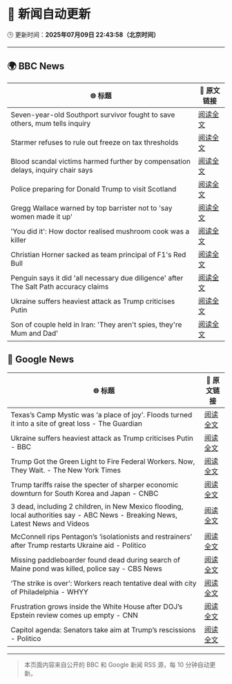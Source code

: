 # 🧠 新闻自动更新

🕒 更新时间：**2025年07月09日 22:43:58（北京时间）**

---

## 🌍 BBC News

| 🌐 标题 | 🔗 原文链接 |
|--------|-------------|
| Seven-year-old Southport survivor fought to save others, mum tells inquiry | [阅读全文](https://www.bbc.com/news/articles/ce83r3jjzjeo) |
| Starmer refuses to rule out freeze on tax thresholds | [阅读全文](https://www.bbc.com/news/articles/cvg1p1pwxn6o) |
| Blood scandal victims harmed further by compensation delays, inquiry chair says | [阅读全文](https://www.bbc.com/news/articles/cd78zgj0wwdo) |
| Police preparing for Donald Trump to visit Scotland | [阅读全文](https://www.bbc.com/news/articles/cm20xvgmd8yo) |
| Gregg Wallace warned by top barrister not to 'say women made it up' | [阅读全文](https://www.bbc.com/news/articles/ckg5knz7ve6o) |
| 'You did it': How doctor realised mushroom cook was a killer | [阅读全文](https://www.bbc.com/news/articles/c74zwevy181o) |
| Christian Horner sacked as team principal of F1's Red Bull | [阅读全文](https://www.bbc.com/sport/formula1/articles/cn5k6y1xyl3o) |
| Penguin says it did 'all necessary due diligence' after The Salt Path accuracy claims | [阅读全文](https://www.bbc.com/news/articles/c89eqpk9pjvo) |
| Ukraine suffers heaviest attack as Trump criticises Putin | [阅读全文](https://www.bbc.com/news/articles/c2k19q4j07zo) |
| Son of couple held in Iran: 'They aren't spies, they're Mum and Dad' | [阅读全文](https://www.bbc.com/news/articles/cp867vdxe70o) |

## 📰 Google News

| 🌐 标题 | 🔗 原文链接 |
|--------|-------------|
| Texas’s Camp Mystic was ‘a place of joy’. Floods turned it into a site of great loss - The Guardian | [阅读全文](https://news.google.com/rss/articles/CBMigwFBVV95cUxPZ3JOVkVLME9xZTZ4VTk3dmdNbjVYTXp3bUxqclVFMEh6dGQwNlBLbnpsX3Q0SHVyY0ZHV0F4U3lueFdwektRRWlEdWdxR2tNZW5rUlJtQWVVZ1VyYW9TLUhYcHFWNVhCWmZFTnNya1djUWY4MHhqNERHTzRCWlh5eFpLaw?oc=5) |
| Ukraine suffers heaviest attack as Trump criticises Putin - BBC | [阅读全文](https://news.google.com/rss/articles/CBMiWkFVX3lxTE5SZUJOTkhiNFVuZ1FXNUExeG02ZTVoT1lUa2FQOFNBTXYwX3hubkUyTVJzanpMZUV0Nm5yWUI5VmtMekNTSGJSV255ZThvaUNGdkFQWlNVX3VJd9IBX0FVX3lxTFBTc0FUM20wQUFpM2dYajJpVnVIenhpaDZTNDBSY0d4WEdqTTE0WWR1N2VWNGF3UFdzNktUMTFHamkySUw2SnZEeFA5MlZRVk5BLV9RSXBucjRUV29BWkQw?oc=5) |
| Trump Got the Green Light to Fire Federal Workers. Now, They Wait. - The New York Times | [阅读全文](https://news.google.com/rss/articles/CBMiiAFBVV95cUxQVHBCcTgtTkkwcVV5dUc3VTdkQU9mSjdGeU5YQkJkWmY1VnFmbGk1enQxTnFUVktIckxnYTZocXI4RmhqNVk0bzRtaXpoVEs2X3lJcld0QzJZWWpqdVpoUUJ2cFQxdzIzTDBHeEZ1dzhTTklFaklIUGdWd29md0VGd2w3S3FneG1K?oc=5) |
| Trump tariffs raise the specter of sharper economic downturn for South Korea and Japan - CNBC | [阅读全文](https://news.google.com/rss/articles/CBMiqwFBVV95cUxPbVZBOE1aS194d1FMMG40R3BsbU5PNG1yOVlocHRXRm9rQTl5U2NmUVFNQ0w4NFlvVURCOEVKSm5SZDJEV1pDUFZvVm9lU3hpVEFZSXBZcm1nMGloRjJ5YVlfdHEyUFhwX2wwTDNCbTNPR3ZEcFdyVVRtcEJiMmJLLWZieDUyZVZaN1JZTzZJVUw1VzJxTjkwY1o5ZjRjRVRZLUtYMlZweDdtS0nSAbABQVVfeXFMTS1LRUVfTWw1eWRhM0ZqMXIxUlR2cW9rdk5mZkZ2c3NLeGt0djB6QS1MQkFqSF95QmVsdDh4R1k2eF92SFRmTnVpRF9HRWhGbENROGRtZEpDTFZvSFhDMkxCcFVmSUtYeFUzemFJZGZoRFFsY1lMU2owUlhPejJIeWpWVzN2em9xZHFqemxwN1JsdTk2Y2xsYjQzOGpldWs0S2lNLTFjamkxODhSNENhT18?oc=5) |
| 3 dead, including 2 children, in New Mexico flooding, local authorities say - ABC News - Breaking News, Latest News and Videos | [阅读全文](https://news.google.com/rss/articles/CBMiiwFBVV95cUxNODVOaU1HWEN6YkkxX3hLSDNlTU9UZktsdUJOWDVyT245a3Y4Q21NUy1USUE5OHNMQjdtX0JvUDBfNE1EU2VfUnhRYlZ2SUtWOVhhcFdJZGhSazl3eU8xa2xSaHBxakxWek1vdVBTTnZwOThvS0trMWZyTkdzdldnUHVQX2ZZOFlGbHZJ0gGQAUFVX3lxTE1zV3B1TDE5RDNZSVMxMEptZTNEVkpyRGE1VmJJbFlKS0tVenVhRVBMRVhwNnJ2WjhEWHJhUWFlQlRST2IzS2Z4dk5XSHM3WVY4QXhmeS1weW1UWVlXcmJVS2ZaWXplWHJvT1hJZ1RmSmxmWlNDazZaamJKb3FnUHZKZUw5TmE4NlhRNWh1NEtyeA?oc=5) |
| McConnell rips Pentagon’s ‘isolationists and restrainers’ after Trump restarts Ukraine aid - Politico | [阅读全文](https://news.google.com/rss/articles/CBMipgFBVV95cUxPZXE0LWJ2ZTJtUHo1ei1sa2g2SHBOY21RWGNiR2dNTElSNUw2NWFkQlp1QmdBQ0NvQ0x1aFM2ckEyZklUVlBURzJES205SVFyU2xQWlphYkVzeHNDWjE0MlpsNDhvbUVmc2tmeWR4SUhIcGhzaDQ1aHdTV1NzNmh2NkQ5RDF5VzJMcU9xbGxYdS12cUJGb3VPYU5CLW9vWmh6U0hrZzJn?oc=5) |
| Missing paddleboarder found dead during search of Maine pond was killed, police say - CBS News | [阅读全文](https://news.google.com/rss/articles/CBMiiAFBVV95cUxOUGV4MU1SQXpVNHlMZmZleTJncTlCUHdiYUhGbnNVazFRenlvbVVta1NWbW54WlBqdFBpbS1DTWgyZmlIeVQ0ai1qeU9qQ08tamRYRFphT3dka09mNTNpcXI1a05YNy1WNm9zeENMb0VNUXF2ZjFBSjJNcnZWcU02bTg3Y3VRTkg20gGOAUFVX3lxTE1XemVUWTFhbWJRaDhscWNsUmJ2LWI0c0NmaU5vQ1NsVkRlVkhKLUZNaFNqenpCYVpyR0NOaUQyeHNrWUUwYnROa3JQeFJLc0lLeDNqU1A5Q1JYbjE1NTNxVkVtazVvU2JZOEtSYkx4dWJYdnRwaVJjR05lczJ3WW5USzlYSjFKU3NjTEtLbnc?oc=5) |
| ‘The strike is over’: Workers reach tentative deal with city of Philadelphia - WHYY | [阅读全文](https://news.google.com/rss/articles/CBMif0FVX3lxTE51OW5JQTNXd1luTDQtSUJsMEZGdWhjWUFucjdSenlOSmh3ME9TYW02aUx2MjlXSy1wOXZOdVc5RXZaS1N5YldJT1NFeV9razFxbU1BeEQtR1BxcjBEdTdKXzB0QlhvME9MOTdOdVRYcDJ0eTBaaV9IM1MwTmYwY00?oc=5) |
| Frustration grows inside the White House after DOJ’s Epstein review comes up empty - CNN | [阅读全文](https://news.google.com/rss/articles/CBMiiAFBVV95cUxOT2NJWWRiY21udHQ5OEdzOUtjY1kxUXVxOUg0bmJoZ2tWblVyWVR4RUJnQ0tqdmlYMGVYSHR4d1BRakJLZm1LcjFQWXI4UndPNDE2c2ZDUzh1cEpYVUYzV3llVHREanlfOWJMMUFVYWNRb2FDckpTV2dQaHpFWGVUQmIydTR0bWht0gGOAUFVX3lxTE5RN2sxVmRVTE1oaGRYd2ZVcFEzUHZoaE1UWmRfNGtNdnNUTmdxbWdQeGxPOUFJUF9ZUnVhTFF5RGZwa1Ffei1Tb3NSVU1vZXBWajFwU2dFODJsaVNmVWtKZmZzRWhvbjBBd0EtcGh0eF9WdEJjWmFMcUx0QUxqOUVjRFVBQnpmVWlKQVFadXc?oc=5) |
| Capitol agenda: Senators take aim at Trump’s rescissions - Politico | [阅读全文](https://news.google.com/rss/articles/CBMi1gFBVV95cUxOR3hoODB5MlVfVklCZ0RlMmtGeW90NXZyV3Jna19kbUZaUFd4aUNlVkhjanM1bTZKcDR6MnRaRmxqdjdlT2RIWE9vSjF0SjRoSVpOREVuU0M4SGEzWHNEbUxoRVZTZXZ0dUY0bVI3MmRpR3hsQmplOHlnWk5WWGxCQmlGQzdWZE9IVVl4RnhuY0ctTUNuc3BQZnpBWXRaTmpRVGRBOEdYWkVrWTN2T2FoSVAwcTN2RjVQaU5HM2lnaldyWnpQZ0JPenYwUVdoTWZkOUFjLTRn?oc=5) |

---
> 本页面内容来自公开的 BBC 和 Google 新闻 RSS 源，每 10 分钟自动更新。